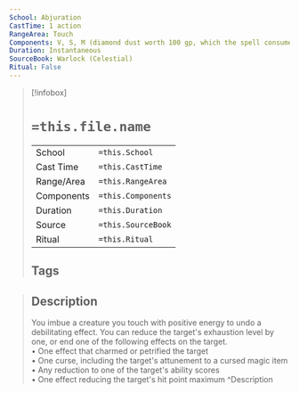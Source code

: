 ```yaml
---
School: Abjuration
CastTime: 1 action
RangeArea: Touch
Components: V, S, M (diamond dust worth 100 gp, which the spell consumes)
Duration: Instantaneous
SourceBook: Warlock (Celestial)
Ritual: False
---
```

> [!infobox]
>
> # `=this.file.name`
> |            |                    |
> | ---------- | ------------------ |
> | School     | `=this.School`     |
> | Cast Time  | `=this.CastTime`   |
> | Range/Area | `=this.RangeArea`  |
> | Components | `=this.Components` |
> | Duration   | `=this.Duration`   |
> | Source     | `=this.SourceBook` |
> | Ritual     | `=this.Ritual`     |
>## Tags
>

> ## Description
> You imbue a creature you touch with positive energy to undo a debilitating effect. You can reduce the target's exhaustion level by one, or end one of the following effects on the target.<br> • One effect that charmed or petrified the target<br> • One curse, including the target's attunement to a cursed magic item<br> • Any reduction to one of the target's ability scores<br> • One effect reducing the target's hit point maximum 
> ^Description